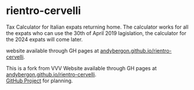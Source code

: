 # rientro-cervelli
Tax Calculator for Italian expats returning home.
The calculator works for all the expats who can use the 30th of April 2019 lagislation, the calculator for the 2024 expats will come later.

website available through GH pages at [andybergon.github.io/rientro-cervelli](https://rcar94.github.io/rientro-cervelli/). 




This is a fork from VVV
Website available through GH pages at [andybergon.github.io/rientro-cervelli](https://andybergon.github.io/rientro-cervelli/).  
[GitHub Project](https://github.com/users/andybergon/projects/1) for planning.
